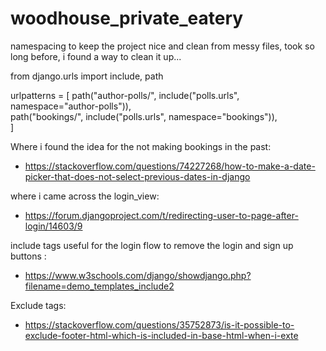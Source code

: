 # woodhouse_private_eatery










































namespacing to keep the project nice and clean from messy files, took so long before, i found a way to clean it up... 


from django.urls import include, path

urlpatterns = [
    path("author-polls/", include("polls.urls", namespace="author-polls")),   
    path("bookings/", include("polls.urls", namespace="bookings")),   
]


Where i found the idea for the not making bookings in the past:
- https://stackoverflow.com/questions/74227268/how-to-make-a-date-picker-that-does-not-select-previous-dates-in-django


where i came across the login_view: 
- https://forum.djangoproject.com/t/redirecting-user-to-page-after-login/14603/9


include tags useful for the login flow to remove the login and sign up buttons : 
- https://www.w3schools.com/django/showdjango.php?filename=demo_templates_include2

Exclude tags: 
- https://stackoverflow.com/questions/35752873/is-it-possible-to-exclude-footer-html-which-is-included-in-base-html-when-i-exte


